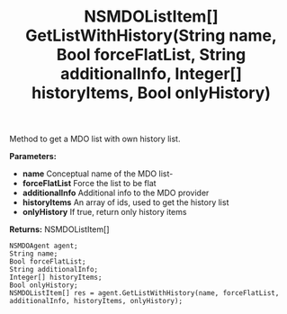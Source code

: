 ﻿---
uid: crmscript_ref_NSMDOAgent_GetListWithHistory
title: NSMDOListItem[] GetListWithHistory(String name, Bool forceFlatList, String additionalInfo, Integer[] historyItems, Bool onlyHistory)
intellisense: NSMDOAgent.GetListWithHistory
keywords: NSMDOAgent, GetListWithHistory
so.topic: reference
---

Method to get a MDO list with own history list.

**Parameters:**
 - **name** Conceptual name of the MDO list-
 - **forceFlatList** Force the list to be flat
 - **additionalInfo** Additional info to the MDO provider
 - **historyItems** An array of ids, used to get the history list
 - **onlyHistory** If true, return only history items

**Returns:** NSMDOListItem[]

```crmscript
NSMDOAgent agent;
String name;
Bool forceFlatList;
String additionalInfo;
Integer[] historyItems;
Bool onlyHistory;
NSMDOListItem[] res = agent.GetListWithHistory(name, forceFlatList, additionalInfo, historyItems, onlyHistory);
```

